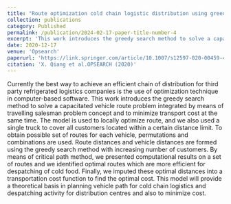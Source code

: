 ```yaml
---
title: "Route optimization cold chain logistic distribution using greedy search method"
collection: publications
category: Published
permalink: /publication/2024-02-17-paper-title-number-4
excerpt: 'This work introduces the greedy search method to solve a capacitated vehicle route problem integrated by means of travelling salesman problem concept and to minimize transport cost at the same time'
date: 2020-12-17
venue: 'Opsearch'
paperurl: 'https://link.springer.com/article/10.1007/s12597-020-00459-4'
citation: 'X. Qiang et al.OPSEARCH (2020)'
---
```



Currently the best way to achieve an efficient chain of distribution for third party refrigerated logistics companies is the use of optimization technique in computer-based software. This work introduces the greedy search method to solve a capacitated vehicle route problem integrated by means of travelling salesman problem concept and to minimize transport cost at the same time. The model is used to locally optimize route, and we also used a single truck to cover all customers located within a certain distance limit. To obtain possible set of routes for each vehicle, permutations and combinations are used. Route distances and vehicle distances are formed using the greedy search method with increasing number of customers. By means of critical path method, we presented computational results on a set of routes and we identified optimal routes which are more efficient for despatching of cold food. Finally, we imputed these optimal distances into a transportation cost function to find the optimal cost. This model will provide a theoretical basis in planning vehicle path for cold chain logistics and despatching activity for distribution centres and also to minimize cost.
